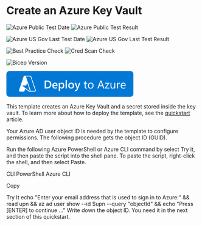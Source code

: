 # Create an Azure Key Vault

![Azure Public Test Date](https://azurequickstartsservice.blob.core.windows.net/badges/quickstarts/microsoft.keyvault/key-vault-create/PublicLastTestDate.svg)
![Azure Public Test Result](https://azurequickstartsservice.blob.core.windows.net/badges/quickstarts/microsoft.keyvault/key-vault-create/PublicDeployment.svg)

![Azure US Gov Last Test Date](https://azurequickstartsservice.blob.core.windows.net/badges/quickstarts/microsoft.keyvault/key-vault-create/FairfaxLastTestDate.svg)
![Azure US Gov Last Test Result](https://azurequickstartsservice.blob.core.windows.net/badges/quickstarts/microsoft.keyvault/key-vault-create/FairfaxDeployment.svg)

![Best Practice Check](https://azurequickstartsservice.blob.core.windows.net/badges/quickstarts/microsoft.keyvault/key-vault-create/BestPracticeResult.svg)
![Cred Scan Check](https://azurequickstartsservice.blob.core.windows.net/badges/quickstarts/microsoft.keyvault/key-vault-create/CredScanResult.svg)

![Bicep Version](https://azurequickstartsservice.blob.core.windows.net/badges/quickstarts/microsoft.keyvault/key-vault-create/BicepVersion.svg)

[![Deploy To Azure](https://raw.githubusercontent.com/Azure/azure-quickstart-templates/master/1-CONTRIBUTION-GUIDE/images/deploytoazure.svg?sanitize=true)](https://portal.azure.com/#create/Microsoft.Template/uri/https://github.com/thecloudplatform/azure-key-vault/blob/d7347f94e3dc9197005670f7becdf60363490b0e/azuredeploy.json)

This template creates an Azure Key Vault and a secret stored inside the key vault. To learn more about how to deploy the template, see the [quickstart](https://docs.microsoft.com/azure/key-vault/secrets/quick-create-template) article.

Your Azure AD user object ID is needed by the template to configure permissions. The following procedure gets the object ID (GUID).

Run the following Azure PowerShell or Azure CLI command by select Try it, and then paste the script into the shell pane. To paste the script, right-click the shell, and then select Paste.

CLI
PowerShell
Azure CLI

Copy

Try It
echo "Enter your email address that is used to sign in to Azure:" &&
read upn &&
az ad user show --id $upn --query "objectId" &&
echo "Press [ENTER] to continue ..."
Write down the object ID. You need it in the next section of this quickstart.
